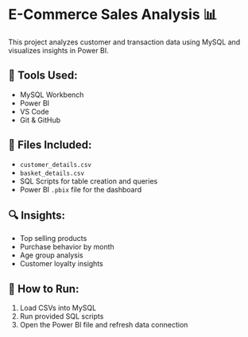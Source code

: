 # E-Commerce Sales Analysis 📊

This project analyzes customer and transaction data using MySQL and visualizes insights in Power BI.

## 🔧 Tools Used:
- MySQL Workbench
- Power BI
- VS Code
- Git & GitHub

## 📁 Files Included:
- `customer_details.csv`
- `basket_details.csv`
- SQL Scripts for table creation and queries
- Power BI `.pbix` file for the dashboard

## 🔍 Insights:
- Top selling products
- Purchase behavior by month
- Age group analysis
- Customer loyalty insights

## 🚀 How to Run:
1. Load CSVs into MySQL
2. Run provided SQL scripts
3. Open the Power BI file and refresh data connection

